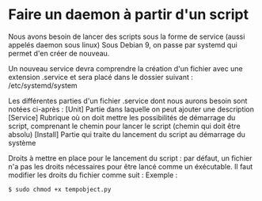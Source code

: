 # Faire un daemon à partir d'un script

Nous avons besoin de lancer des scripts sous la forme de service (aussi appelés daemon sous linux)
Sous Debian 9, on passe par systemd qui permet d'en créer de nouveau.

Un nouveau service devra comprendre la création d'un fichier avec une extension .service et sera placé dans le dossier suivant :
/etc/systemd/system

Les différentes parties d'un fichier .service dont nous aurons besoin sont notées ci-après :
[Unit]
Partie dans laquelle on peut ajouter une description
[Service]
Rubrique où on doit mettre les possibilités de démarrage du script, comprenant le chemin pour lancer le script (chemin qui doit être absolu)
[Install]
Partie qui traite du lancement du script au démarrage du système

Droits à mettre en place pour le lancement du script :
par défaut, un fichier n'a pas les droits nécessaires pour être lancé comme un éxécutable.
Il faut modifier les droits du fichier comme suit :
Exemple :
```bash
$ sudo chmod +x tempobject.py
```

